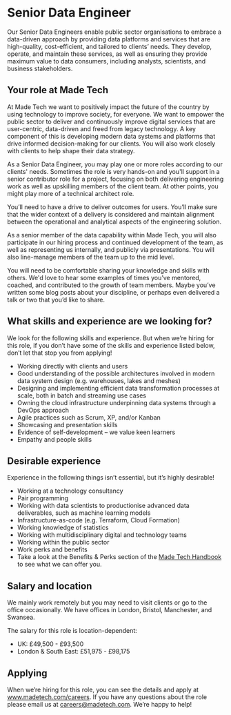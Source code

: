 # Senior Data Engineer

Our Senior Data Engineers enable public sector organisations to embrace a data-driven approach by providing data platforms and services that are high-quality, cost-efficient, and tailored to clients’ needs. They develop, operate, and maintain these services, as well as ensuring they provide maximum value to data consumers, including analysts, scientists, and business stakeholders.

## Your role at Made Tech 

At Made Tech we want to positively impact the future of the country by using technology to improve society, for everyone. We want to empower the public sector to deliver and continuously improve digital services that are user-centric, data-driven and freed from legacy technology. A key component of this is developing modern data systems and platforms that drive informed decision-making for our clients. You will also work closely with clients to help shape their data strategy.

As a Senior Data Engineer, you may play one or more roles according to our clients' needs. Sometimes the role is very hands-on and you'll support in a senior contributor role for a project, focusing on both delivering engineering work as well as upskilling members of the client team. At other points, you might play more of a technical architect role. 

You’ll need to have a drive to deliver outcomes for users. You’ll make sure that the wider context of a delivery is considered and maintain alignment between the operational and analytical aspects of the engineering solution.

As a senior member of the data capability within Made Tech, you will also participate in our hiring process and continued development of the team, as well as representing us internally, and publicly via presentations. You will also line-manage members of the team up to the mid level.

You will need to be comfortable sharing your knowledge and skills with others. We'd love to hear some examples of times you’ve mentored, coached, and contributed to the growth of team members. Maybe you’ve written some blog posts about your discipline, or perhaps even delivered a talk or two that you’d like to share.

## What skills and experience are we looking for?

We look for the following skills and experience. But when we’re hiring for this role, if you don’t have some of the skills and experience listed below, don’t let that stop you from applying! 

- Working directly with clients and users
- Good understanding of the possible architectures involved in modern data system design (e.g. warehouses, lakes and meshes)
- Designing and implementing efficient data transformation processes at scale, both in batch and streaming use cases
- Owning the cloud infrastructure underpinning data systems through a DevOps approach
- Agile practices such as Scrum, XP, and/or Kanban
- Showcasing and presentation skills
- Evidence of self-development – we value keen learners
- Empathy and people skills

## Desirable experience

Experience in the following things isn’t essential, but it’s highly desirable!

- Working at a technology consultancy
- Pair programming
- Working with data scientists to productionise advanced data deliverables, such as machine learning models
- Infrastructure-as-code (e.g. Terraform, Cloud Formation)
- Working knowledge of statistics
- Working with multidisciplinary digital and technology teams
- Working within the public sector
- Work perks and benefits
- Take a look at the Benefits & Perks section of the [Made Tech Handbook](https://github.com/madetech/handbook/tree/main/benefits)
 to see what we can offer you. 

## Salary and location

We mainly work remotely but you may need to visit clients or go to the office occasionally. We have offices in London, Bristol, Manchester, and Swansea. 

The salary for this role is location-dependent:

- UK: £49,500 - £93,500
- London & South East: £51,975 - £98,175

## Applying

When we’re hiring for this role, you can see the details and apply at www.madetech.com/careers. If you have any questions about the role please email us at [careers@madetech.com](mailto:careers@madetech.com). We’re happy to help!
